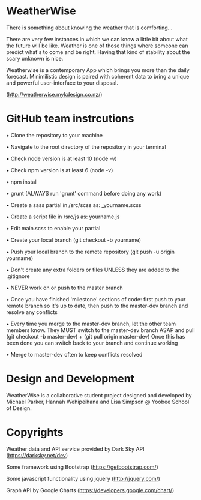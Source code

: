 # WeatherWise
There is something about knowing the weather that is comforting...

There are very few instances in which we can know a little bit about what the future will be like. Weather is one of those things where someone can predict what's to come and be right. Having that kind of stability about the scary unknown is nice.

Weatherwise is a contemporary App which brings you more than the daily forecast. Minimilistic design is paired with coherent data to bring a unique and powerful user-interface to your disposal.

(http://weatherwise.mykdesign.co.nz/)

# GitHub team instrcutions
• Clone the repository to your machine

• Navigate to the root directory of the repository in your terminal

• Check node version is at least 10 (node -v)

• Check npm version is at least 6 (node -v)

• npm install

• grunt (ALWAYS run 'grunt' command before doing any work)

• Create a sass partial in /src/scss as: _yourname.scss

• Create a script file in /src/js as: yourname.js

• Edit main.scss to enable your partial

• Create your local branch (git checkout -b yourname)

• Push your local branch to the remote repository (git push -u origin yourname)

• Don't create any extra folders or files UNLESS they are added to the .gitignore

• NEVER work on or push to the master branch

• Once you have finished 'milestone' sections of code: first push to your remote branch so it's up to date, then push to the master-dev branch and resolve any conflicts

• Every time you merge to the master-dev branch, let the other team members know. They MUST switch to the master-dev branch ASAP and pull (git checkout -b master-dev) + (git pull origin master-dev) Once this has been done you can switch back to your branch and continue working

• Merge to master-dev often to keep conflicts resolved

# Design and Development
WeatherWise is a collaborative student project designed and developed by Michael Parker, Hannah Wehipeihana and Lisa Simpson @ Yoobee School of Design.

# Copyrights
Weather data and API service provided by Dark Sky API (https://darksky.net/dev)

Some framework using Bootstrap (https://getbootstrap.com/)

Some javascript functionality using jquery (http://jquery.com/)

Graph API by Google Charts (https://developers.google.com/chart/)